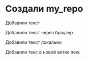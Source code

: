 # Создали my_repo

Добавили текст

Добавили текст через браузер

Добавили текст локально

Добавили текс в новой ветке new.
